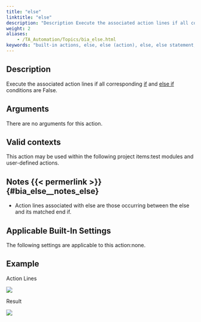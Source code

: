 ```yaml
--- 
title: "else"
linktitle: "else"
description: "Description Execute the associated action lines if all corresponding if and else if conditions are False . Arguments There are no arguments for this action. Valid contexts This action may be used ..."
weight: 2
aliases: 
    - /TA_Automation/Topics/bia_else.html
keywords: "built-in actions, else, else (action), else, else statement, else condition"
---
```


## Description

Execute the associated action lines if all corresponding [if](/automation-guide/action-based-testing-language/built-in-actions/test-support-actions/control-flow/if) and [else if](/automation-guide/action-based-testing-language/built-in-actions/test-support-actions/control-flow/else-if) conditions are False.

## Arguments

There are no arguments for this action.

## Valid contexts

This action may be used within the following project items:test modules and user-defined actions.

## Notes {{< permerlink >}} {#bia_else__notes_else} 

-   Action lines associated with else are those occurring between the else and its matched end if.

## Applicable Built-In Settings

The following settings are applicable to this action:none.

## Example

Action Lines

![](/images/TA_Automation/Images/bia_else_pgm.png)

Result

![](/images/TA_Automation/Images/bia_else_res.png)
